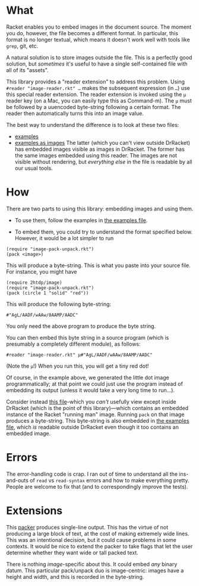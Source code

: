 # What

Racket enables you to embed images in the document source. The moment you do, however, the file becomes a different format. In particular, this format is no longer textual, which means it doesn't work well with tools like `grep`, git, etc.

A natural solution is to store images outside the file. This is a perfectly good solution, but *sometimes* it's useful to have a single self-contained file with all of its "assets".

This library provides a "reader extension" to address this problem. Using `#reader "image-reader.rkt" …` makes the subsequent expression (in `…`) use this special reader extension. The reader extension is invoked using the `µ` reader key (on a Mac, you can easily type this as Command-m). The `µ` must be followed by a uuencoded byte-string following a certain format. The reader then automatically turns this into an image value.

The best way to understand the difference is to look at these two files:
* [examples](examples.rkt)
* [examples as images](examples-as-images)
The latter (which you can't view outside DrRacket) has embedded images visible as images in DrRacket. The former has the same images embedded using this reader. The images are not visible without rendering, but *everything else* in the file is readable by all our usual tools.

# How

There are two parts to using this library: embedding images and using them.

* To use them, follow the examples in [the examples file](examples.rkt).

* To embed them, you could try to understand the format specified below. However, it would be a lot simpler to run

```
(require "image-pack-unpack.rkt")
(pack <image>)
```

This will produce a byte-string. This is what you paste into your source file. For instance, you might have

```
(require 2htdp/image)
(require "image-pack-unpack.rkt")
(pack (circle 1 "solid" "red"))
```
This will produce the following byte-string:
```
#"AgL/AADF/wAAw/8AAMP/AADC"
```
You only need the above program to produce the byte string.

You can then embed this byte string in a source program (which is presumably a completely different module), as follows:

```
#reader "image-reader.rkt" µ#"AgL/AADF/wAAw/8AAMP/AADC"
```
(Note the `µ`!) When you run this, you will get a tiny red dot!

Of course, in the example above, we generated the little dot image programmatically; at that point we could just use the program instead of embedding its output (unless it would take a very long time to run…). 

Consider instead [this file](more-examples.rkt)–which you *can't* usefully view except inside DrRacket (which is the point of this library)—which contains an embedded instance of the Racket "running man" image. Running `pack` on that image produces a byte-string. This byte-string is also embedded in [the examples file](examples.rkt), which *is* readable outside DrRacket even though it too contains an embedded image.

# Errors

The error-handling code is crap. I ran out of time to understand all the ins-and-outs of `read` vs `read-syntax` errors and how to make everything pretty. People are welcome to fix that (and to correspondingly improve the tests).

# Extensions

This [packer](image-pack-unpack.rkt) produces single-line output. This has the virtue of not producing a large block of text, at the cost of making extremely wide lines. This was an intentional decision, but it could cause problems in some contexts. It would be nice to extend the packer to take flags that let the user determine whether they want wide or tall packed text.

There is nothing *image*-specific about this. It could embed *any* binary datum. This particular pack/unpack duo is image-centric: images have a height and width, and this is recorded in the byte-string.
